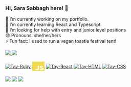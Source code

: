 ### Hi, Sara Sabbagh here! 👋


🔭 I’m currently working on my portfolio. <br>
🌱 I’m currently learning React and Typescript.<br>
🤔 I’m looking for help with entry and junior level positions<br>
😄 Pronouns: she/her/hers<br>
⚡ Fun fact: I used to run a vegan toastie festival tent!<br>

  <a href="https://github.com/saraesabbagh">
  <img height="150em" src="https://github-readme-stats.vercel.app/api?username=saraesabbagh&show_icons=true&theme=dracula&include_all_commits=true&count_private=true"/>
  <img height="150em" src="https://github-readme-stats.vercel.app/api/top-langs/?username=saraesabbagh&layout=compact&langs_count=7&theme=dracula"/> 
  <br>
  
  <div style="display: inline_block"><br>
  <img align="center" alt="Tay-Ruby" height="30" width="40" src="https://cdn.jsdelivr.net/gh/devicons/devicon/icons/ruby/ruby-original.svg">
  <img align="center" alt="Tay-Js" height="30" width="40" src="https://raw.githubusercontent.com/devicons/devicon/master/icons/javascript/javascript-plain.svg">
  <img align="center" alt ="Tay-React" height="30" width="40" src="https://cdn.jsdelivr.net/gh/devicons/devicon/icons/react/react-original.svg">
  <img align="center" alt="Tay-HTML" height="30" width="40" src="https://cdn.jsdelivr.net/gh/devicons/devicon/icons/html5/html5-original.svg">
  <img align="center" alt="Tay-CSS" height="30" width="40"  src="https://cdn.jsdelivr.net/gh/devicons/devicon/icons/css3/css3-original.svg" /><br>
<br>

<div>
 	<a href="https://www.linkedin.com/in/sara-sabbagh/" target="_blank"><img src="https://img.shields.io/badge/LinkedIn-0077B5?style=for-the-badge&logo=linkedin&logoColor=white" target="_blank"></a>
  <a href="https://www.codewars.com/users/Saraesabbagh" target="_blank"><img src="https://img.shields.io/badge/Codewars-B1361E?style=for-the-badge&logo=Codewars&logoColor=white" target="_blank"></a>
  <a href="https://www.codecademy.com/profiles/beta4578272800" target="_blank"><img src="https://img.shields.io/badge/Codecademy-FFF0E5?style=for-the-badge&logo=codecademy&logoColor=303347" target="_blank"></a>
</div>
    

  
 

